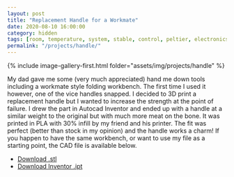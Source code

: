 ```yaml
---
layout: post
title: "Replacement Handle for a Workmate"
date: 2020-08-10 16:00:00
category: hidden
tags: [room, temperature, system, stable, control, peltier, electronics, design, cad]
permalink: "/projects/handle/"
---
```


<div>
<span class="image left"> {% include image-gallery-first.html folder="assets/img/projects/handle" %}</span>
<p>
My dad gave me some (very much appreciated) hand me down tools including a workmate style folding workbench. The first time I used it however, one of the vice handles snapped. I decided to 3D print a replacement handle but I wanted to increase the strength at the point of failure. I drew the part in Autocad Inventor and ended up with a handle at a similar weight to the original but with much more meat on the bone. It was printed in PLA with 30% infill by my friend and his printer. The fit was perfect (better than stock in my opinion) and the handle works a charm! If you happen to have the same workbench, or want to use my file as a starting point, the CAD file is available below.
</p>
<ul class="actions">
    <li><a class="button" target="_blank" href="/assets/cad/Workmate Handle.stl"><span class="fas fa-file-download"></span> Download .stl</a></li>
    <li><a class="button" target="_blank" href="/assets/cad/Workmate Handle.ipt"><span class="fas fa-file-download"></span> Download Inventor .ipt</a></li>
</ul>
</div>